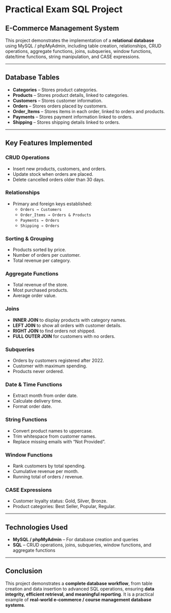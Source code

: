 # Practical Exam SQL Project

## E-Commerce Management System

This project demonstrates the implementation of a **relational database** using MySQL / phpMyAdmin, including table creation, relationships, CRUD operations, aggregate functions, joins, subqueries, window functions, date/time functions, string manipulation, and CASE expressions.

---

## Database Tables

- **Categories** – Stores product categories.  
- **Products** – Stores product details, linked to categories.  
- **Customers** – Stores customer information.  
- **Orders** – Stores orders placed by customers.  
- **Order_Items** – Stores items in each order, linked to orders and products.  
- **Payments** – Stores payment information linked to orders.  
- **Shipping** – Stores shipping details linked to orders.  

---

## Key Features Implemented

### CRUD Operations
- Insert new products, customers, and orders.  
- Update stock when orders are placed.  
- Delete cancelled orders older than 30 days.  

### Relationships
- Primary and foreign keys established:  
  - `Orders → Customers`  
  - `Order_Items → Orders & Products`  
  - `Payments → Orders`  
  - `Shipping → Orders`  

### Sorting & Grouping
- Products sorted by price.  
- Number of orders per customer.  
- Total revenue per category.  

### Aggregate Functions
- Total revenue of the store.  
- Most purchased products.  
- Average order value.  

### Joins
- **INNER JOIN** to display products with category names.  
- **LEFT JOIN** to show all orders with customer details.  
- **RIGHT JOIN** to find orders not shipped.  
- **FULL OUTER JOIN** for customers with no orders.  

### Subqueries
- Orders by customers registered after 2022.  
- Customer with maximum spending.  
- Products never ordered.  

### Date & Time Functions
- Extract month from order date.  
- Calculate delivery time.  
- Format order date.  

### String Functions
- Convert product names to uppercase.  
- Trim whitespace from customer names.  
- Replace missing emails with “Not Provided”.  

### Window Functions
- Rank customers by total spending.  
- Cumulative revenue per month.  
- Running total of orders / revenue.  

### CASE Expressions
- Customer loyalty status: Gold, Silver, Bronze.  
- Product categories: Best Seller, Popular, Regular.  

---

## Technologies Used
- **MySQL / phpMyAdmin** – For database creation and queries  
- **SQL** – CRUD operations, joins, subqueries, window functions, and aggregate functions  

---

## Conclusion
This project demonstrates a **complete database workflow**, from table creation and data insertion to advanced SQL operations, ensuring **data integrity, efficient retrieval, and meaningful reporting**. It is a practical example of **real-world e-commerce / course management database systems**.
